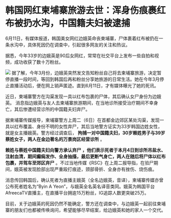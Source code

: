 

# 韩国网红柬埔寨旅游去世：浑身伤痕裹红布被扔水沟，中国籍夫妇被逮捕

6月11日，有媒体报道，韩国美女网红边娥英命丧柬埔寨，尸体裹着红布被扔在一条水沟中，具体死因仍在调查中，引起很多网友的关注和热议。

据悉，今年33岁的边娥英是90后女网红，常常在社交平台上发布一些自拍和视频，成功收获了数十万粉丝。

![](https://inews.gtimg.com/om_bt/OXrU03L_8OVnle8A9hpAlrXhbJBRqL6pNer9cUs3nUQlsAA/1000)
据了解，今年3月份，边娥英突然发文告知粉丝自己将去柬埔寨旅游，决定暂停直播一段时间，等回到韩国后再和粉丝分享她旅游的日常生活。她在今年3月停止直播活动后，便在网上销声匿迹。直到6月11日，才有媒体曝光了她的死讯。

近日，柬埔寨警方在沟渠发现一具以红布包裹的尸体，其后确认女尸身份为边娥英。
消息指边娥英与友人去柬埔寨旅游期间，在当地诊所接受治疗期间不幸身亡，其后惨遭经营诊所的中国籍夫妇弃尸。

据柬埔寨传媒报导，柬埔寨警方上周二（6日）在首都金边郊区某处沟渠，发现一具以红布覆盖、身份不明的女性弃尸，其后当地警方证实为33岁韩国边姓女性，就是女主播娥英。警方经过调查后，
**拘捕一对中国籍夫妇，30岁赖姓男子与39岁蔡姓女子，两人在金边著名的万景岗区经营诊所** 。

**赖姓与蔡姓中国籍夫妇向警方承认弃尸**
**，他们表示死者于本月4日到诊所吊盐水、注射血清，期间癫痫发作、全身抽搐，最后更断气身亡，两人在随后将尸体以红布包裹，并驾车至郊区弃尸**
。不过当地传媒《RSC》在上周二报导指，在验尸期间，娥英被发现脸部出现严重殴打痕迹，颈部骨折、全身亦有挫伤、烧伤痕。

消息传回韩国后，确认死者为直播主娥英（全名边娥英，音译），柬埔寨传媒亦曾公布死者姓名为“Byin A
Yeon”，与娥英全名英名译音类同。娥英为韩国平台AfreecaTV直播主，在直播平台拥逾15万粉丝，IG追踪人数更突破25万。

目前，关于边娥英的死因仍然不能确定，警方还在调查中，与边娥英一起前往柬埔寨的朋友们也都被传唤询问，希望能够尽早结案，给边娥英和她的家人一个交代。

